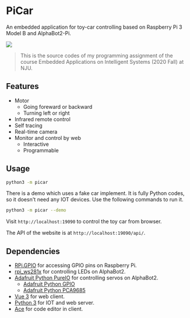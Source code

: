 # PiCar

An embedded application for toy-car controlling based on Raspberry Pi 3 Model B and AlphaBot2-Pi.

![](https://repository-images.githubusercontent.com/311939116/ae20aa80-3a16-11eb-921e-5ea0231f505d)

> This is the source codes of my programming assignment of the course Embedded Applications on Intelligent Systems (2020 Fall) at NJU.

## Features

- Motor
  - Going foreward or backward
  - Turning left or right
- Infrared remote control
- Self tracing
- Real-time camera
- Monitor and control by web
  - Interactive
  - Programmable

## Usage

```sh
python3 -m picar
```

There is a demo which uses a fake car implement. It is fully Python codes, so it doesn't need any IOT devices. Use the following commands to run it.

```sh
python3 -m picar --demo
```

Visit `http://localhost:19090` to control the toy car from browser.

The API of the website is at `http://localhost:19090/api/`.

## Dependencies

- [RPi.GPIO](https://github.com/yfang1644/RPi.GPIO) for accessing GPIO pins on Raspberry Pi.
- [rpi_ws281x](https://github.com/yfang1644/rpi_ws281x) for controlling LEDs on AlphaBot2.
- [Adafruit Python PureIO](https://github.com/yfang1644/Adafruit_Python_PureIO) for controlling servos on AlphaBot2.
  - [Adafruit Python GPIO](https://github.com/yfang1644/Adafruit_Python_GPIO)
  - [Adafruit Python PCA9685](https://github.com/yfang1644/Adafruit_Python_PCA9685)
- [Vue 3](https://github.com/vuejs/vue-next) for web client.
- [Python 3](https://www.python.org/) for IOT and web server.
- [Ace](https://ace.c9.io/) for code editor in client.